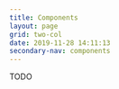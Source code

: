 ```yaml
---
title: Components
layout: page
grid: two-col
date: 2019-11-28 14:11:13
secondary-nav: components
---
```

TODO
